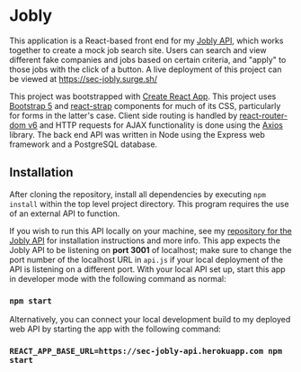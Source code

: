 # Jobly
This application is a React-based front end for my [Jobly API](https://github.com/Woozical/springboard-jobly), which works together to create a mock job search site. Users can search and view different fake companies and jobs based on certain criteria, and "apply" to those jobs with the click of a button. A live deployment of this project can be viewed at https://sec-jobly.surge.sh/

This project was bootstrapped with [Create React App](https://github.com/facebook/create-react-app). This project uses [Bootstrap 5](https://getbootstrap.com/) and [react-strap](https://github.com/reactstrap/reactstrap) components for much of its CSS, particularly for forms in the latter's case. Client side routing is handled by [react-router-dom v6](https://www.npmjs.com/package/react-router-dom) and HTTP requests for AJAX functionality is done using the [Axios](https://github.com/axios/axios) library. The back end API was written in Node using the Express web framework and a PostgreSQL database.

## Installation
After cloning the repository, install all dependencies by executing `npm install` within the top level project directory. This program requires the use of an external API to function.

If you wish to run this API locally on your machine, see my [repository for the Jobly API](https://github.com/Woozical/springboard-jobly) for installation instructions and more info. This app expects the Jobly API to be listening on **port 3001** of localhost; make sure to change the port number of the localhost URL in `api.js` if your local deployment of the API is listening on a different port. With your local API set up, start this app in developer mode with the following command as normal:
### `npm start`
Alternatively, you can connect your local development build to my deployed web API by starting the app with the following command:
### `REACT_APP_BASE_URL=https://sec-jobly-api.herokuapp.com npm start`
